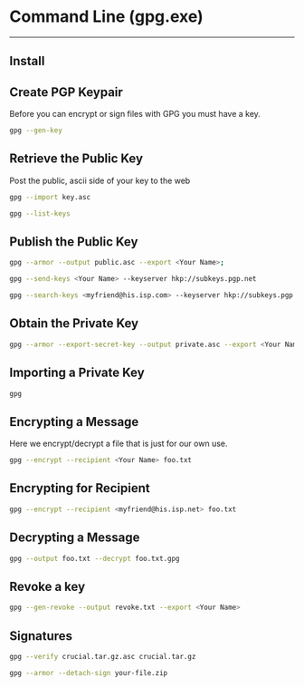 # Command Line (gpg.exe)
---
## Install 

## Create PGP Keypair

Before you can encrypt or sign files with GPG you must have a key.
``` bash
gpg --gen-key
```
## Retrieve the Public Key

Post the public, ascii side of your key to the web
``` bash
gpg --import key.asc
```
``` bash
gpg --list-keys
```
## Publish the Public Key
``` bash
gpg --armor --output public.asc --export <Your Name>;
```
``` bash
gpg --send-keys <Your Name> --keyserver hkp://subkeys.pgp.net
```
``` bash
gpg --search-keys <myfriend@his.isp.com> --keyserver hkp://subkeys.pgp.net
```
## Obtain the Private Key
``` bash
gpg --armor --export-secret-key --output private.asc --export <Your Name>
```
## Importing a Private Key
``` bash
gpg
```
## Encrypting a Message

Here we encrypt/decrypt a file that is just for our own use.
``` bash
gpg --encrypt --recipient <Your Name> foo.txt
```
## Encrypting for Recipient
``` bash
gpg --encrypt --recipient <myfriend@his.isp.net> foo.txt
```
## Decrypting a Message
``` bash
gpg --output foo.txt --decrypt foo.txt.gpg
```
## Revoke a key
``` bash
gpg --gen-revoke --output revoke.txt --export <Your Name>
```
## Signatures
``` bash
gpg --verify crucial.tar.gz.asc crucial.tar.gz
```
``` bash
gpg --armor --detach-sign your-file.zip
```
